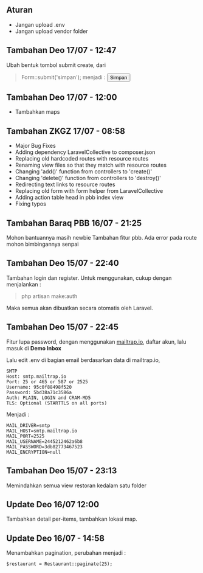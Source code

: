 ## Aturan
- Jangan upload .env
- Jangan upload vendor folder

## Tambahan Deo 17/07 - 12:47
Ubah bentuk tombol submit create, dari 
> Form::submit('simpan');
menjadi :
> <button type="submit" class="btn btn-primary">Simpan</button>

## Tambahan Deo 17/07 - 12:00
- Tambahkan maps

## Tambahan ZKGZ 17/07 - 08:58
- Major Bug Fixes
- Adding dependency LaravelCollective to composer.json
- Replacing old hardcoded routes with resource routes
- Renaming view files so that they match with resource routes
- Changing 'add()' function from controllers to 'create()'
- Changing 'delete()' function from controllers to 'destroy()'
- Redirecting text links to resource routes
- Replacing old form with form helper from LaravelCollective
- Adding action table head in pbb index view
- Fixing typos

## Tambahan Baraq PBB 16/07 - 21:25
Mohon bantuannya masih newbie
Tambahan fitur pbb. Ada error pada route mohon bimbingannya senpai

## Tambahan Deo 15/07 - 22:40
Tambahan login dan register. Untuk menggunakan, cukup dengan menjalankan :

> php artisan make:auth

Maka semua akan dibuatkan secara otomatis oleh Laravel.

## Tambahan Deo 15/07 - 22:45
Fitur lupa password, dengan menggunakan [mailtrap.io](https://mailtrap.io/.),
daftar akun, lalu masuk di **Demo Inbox**

Lalu edit .env di bagian email berdasarkan data di mailtrap.io,

```
SMTP
Host: smtp.mailtrap.io
Port: 25 or 465 or 587 or 2525
Username: 95c0f88498f520
Password: 5bd38a71c3586a
Auth: PLAIN, LOGIN and CRAM-MD5
TLS: Optional (STARTTLS on all ports)
```

Menjadi :

```
MAIL_DRIVER=smtp
MAIL_HOST=smtp.mailtrap.io
MAIL_PORT=2525
MAIL_USERNAME=2445212462a6b8
MAIL_PASSWORD=3db82773467523
MAIL_ENCRYPTION=null
```

## Tambahan Deo 15/07 - 23:13
Memindahkan semua view restoran kedalam satu folder

## Update Deo 16/07 12:00
Tambahkan detail per-items, tambahkan lokasi map.

## Update Deo 16/07 - 14:58
Menambahkan pagination,
perubahan menjadi :
````
$restaurant = Restaurant::paginate(25);
````
